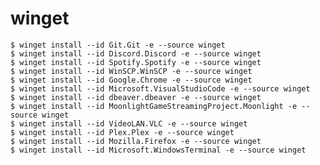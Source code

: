 # winget

    $ winget install --id Git.Git -e --source winget
    $ winget install --id Discord.Discord -e --source winget
    $ winget install --id Spotify.Spotify -e --source winget
    $ winget install --id WinSCP.WinSCP -e --source winget
    $ winget install --id Google.Chrome -e --source winget
    $ winget install --id Microsoft.VisualStudioCode -e --source winget
    $ winget install --id dbeaver.dbeaver -e --source winget
    $ winget install --id MoonlightGameStreamingProject.Moonlight -e --source winget
    $ winget install --id VideoLAN.VLC -e --source winget
    $ winget install --id Plex.Plex -e --source winget
    $ winget install --id Mozilla.Firefox -e --source winget
    $ winget install --id Microsoft.WindowsTerminal -e --source winget


